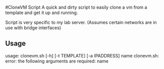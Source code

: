 #CloneVM Script
A quick and dirty script to easily clone a vm from a template and get it up and running. 

Script is very specific to my lab server. (Assumes certain networks are in use with bridge interfaces)

## Usage
usage: clonevm.sh [-h] [-t TEMPLATE] [-a IPADDRESS] name
clonevm.sh: error: the following arguments are required: name
